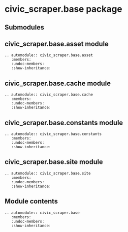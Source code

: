 # civic_scraper.base package

## Submodules

## civic_scraper.base.asset module

```{eval-rst}
.. automodule:: civic_scraper.base.asset
   :members:
   :undoc-members:
   :show-inheritance:
```

## civic_scraper.base.cache module

```{eval-rst}
.. automodule:: civic_scraper.base.cache
   :members:
   :undoc-members:
   :show-inheritance:
```

## civic_scraper.base.constants module

```{eval-rst}
.. automodule:: civic_scraper.base.constants
   :members:
   :undoc-members:
   :show-inheritance:
```

## civic_scraper.base.site module

```{eval-rst}
.. automodule:: civic_scraper.base.site
   :members:
   :undoc-members:
   :show-inheritance:
```

## Module contents

```{eval-rst}
.. automodule:: civic_scraper.base
   :members:
   :undoc-members:
   :show-inheritance:
```
